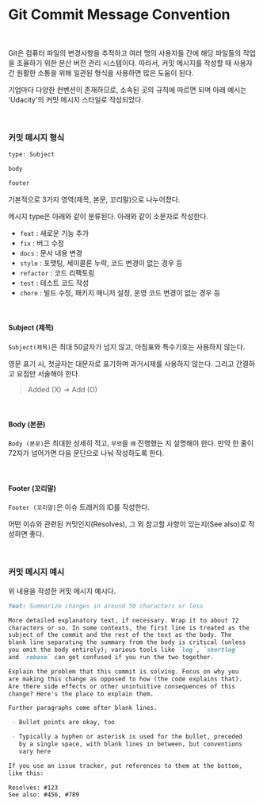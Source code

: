 # Git Commit Message Convention

<br>

Git은 컴퓨터 파일의 변경사항을 추적하고 여러 명의 사용자들 간에 해당 파일들의 작업을 조율하기 위한 분산 버전 관리 시스템이다. 따라서, 커밋 메시지를 작성할 때 사용자 간 원활한 소통을 위해 일관된 형식을 사용하면 많은 도움이 된다.

기업마다 다양한 컨벤션이 존재하므로, 소속된 곳의 규칙에 따르면 되며 아래 예시는 'Udacity'의 커밋 메시지 스타일로 작성되었다.

<br>

### 커밋 메시지 형식

```bash
type: Subject

body

footer
```

기본적으로 3가지 영역(제목, 본문, 꼬리말)으로 나누어졌다.

메시지 type은 아래와 같이 분류된다. 아래와 같이 소문자로 작성한다.

- `feat` : 새로운 기능 추가
- `fix` : 버그 수정
- `docs` : 문서 내용 변경
- `style` : 포맷팅, 세미콜론 누락, 코드 변경이 없는 경우 등
- `refactor` : 코드 리팩토링
- `test` : 테스트 코드 작성
- `chore` : 빌드 수정, 패키지 매니저 설정, 운영 코드 변경이 없는 경우 등

<br>

#### Subject (제목)

`Subject(제목)`은  최대 50글자가 넘지 않고, 마침표와 특수기호는 사용하지 않는다.

영문 표기 시, 첫글자는 대문자로 표기하며 과거시제를 사용하지 않는다. 그리고 간결하고 요점만 서술해야 한다.

> Added (X) → Add (O)

<br>

#### Body (본문)

`Body (본문)`은 최대한 상세히 적고, `무엇`을 `왜` 진행했는 지 설명해야 한다. 만약 한 줄이 72자가 넘어가면 다음 문단으로 나눠 작성하도록 한다.

<br>

#### Footer (꼬리말)

`Footer (꼬리말)`은 이슈 트래커의 ID를 작성한다.

어떤 이슈와 관련된 커밋인지(Resolves), 그 외 참고할 사항이 있는지(See also)로 작성하면 좋다.

<br>

### 커밋 메시지 예시

위 내용을 작성한 커밋 메시지 예시다.

```markdown
feat: Summarize changes in around 50 characters or less

More detailed explanatory text, if necessary. Wrap it to about 72
characters or so. In some contexts, the first line is treated as the
subject of the commit and the rest of the text as the body. The
blank line separating the summary from the body is critical (unless
you omit the body entirely); various tools like `log`, `shortlog`
and `rebase` can get confused if you run the two together.

Explain the problem that this commit is solving. Focus on why you
are making this change as opposed to how (the code explains that).
Are there side effects or other unintuitive consequences of this
change? Here's the place to explain them.

Further paragraphs come after blank lines.

 - Bullet points are okay, too

 - Typically a hyphen or asterisk is used for the bullet, preceded
   by a single space, with blank lines in between, but conventions
   vary here

If you use an issue tracker, put references to them at the bottom,
like this:

Resolves: #123
See also: #456, #789
```
